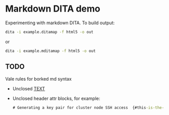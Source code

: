 # Markdown DITA demo

Experimenting with markdown DITA. To build output:

```cmd
dita -i example.ditamap -f html5 -o out
```
or

```cmd
dita -i example.mditamap -f html5 -o out
```

## TODO

Vale rules for borked md syntax

* Unclosed [TEXT](URL)
* Unclosed header attr blocks, for example:

    ```cmd
    # Generating a key pair for cluster node SSH access  {#this-is-the-id .this-is-an-output-class
    ```